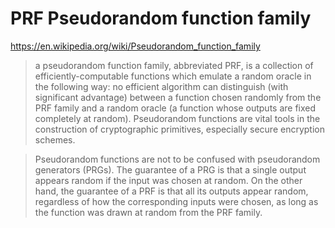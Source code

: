 # PRF Pseudorandom function family

https://en.wikipedia.org/wiki/Pseudorandom_function_family

> a pseudorandom function family, abbreviated PRF, is a collection of efficiently-computable functions which emulate a random oracle in the following way: no efficient algorithm can distinguish (with significant advantage) between a function chosen randomly from the PRF family and a random oracle (a function whose outputs are fixed completely at random). Pseudorandom functions are vital tools in the construction of cryptographic primitives, especially secure encryption schemes.

> Pseudorandom functions are not to be confused with pseudorandom generators (PRGs). The guarantee of a PRG is that a single output appears random if the input was chosen at random. On the other hand, the guarantee of a PRF is that all its outputs appear random, regardless of how the corresponding inputs were chosen, as long as the function was drawn at random from the PRF family.
